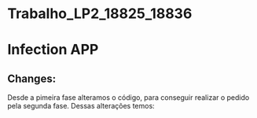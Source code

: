 # Trabalho_LP2_18825_18836
# Infection APP
## Changes: 
Desde a pimeira fase alteramos o código, para conseguir realizar o pedido pela segunda fase. Dessas alterações temos:
